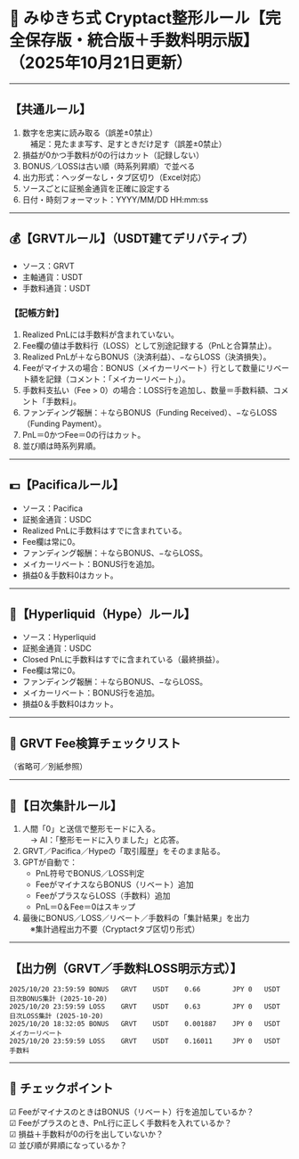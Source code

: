 # 🧠 みゆきち式 Cryptact整形ルール【完全保存版・統合版＋手数料明示版】（2025年10月21日更新）

---

## 【共通ルール】
1. 数字を忠実に読み取る（誤差±0禁止）  
　補足：見たまま写す、足すときだけ足す（誤差±0禁止）  
2. 損益が0かつ手数料が0の行はカット（記録しない）  
3. BONUS／LOSSは古い順（時系列昇順）で並べる  
4. 出力形式：ヘッダーなし・タブ区切り（Excel対応）  
5. ソースごとに証拠金通貨を正確に設定する  
6. 日付・時刻フォーマット：YYYY/MM/DD HH:mm:ss  

---

## 💰【GRVTルール】（USDT建てデリバティブ）

- ソース：GRVT  
- 主軸通貨：USDT  
- 手数料通貨：USDT  

### 【記帳方針】
1. Realized PnLには手数料が含まれていない。  
2. Fee欄の値は手数料行（LOSS）として別途記録する（PnLと合算禁止）。  
3. Realized PnLが＋ならBONUS（決済利益）、−ならLOSS（決済損失）。  
4. Feeがマイナスの場合：BONUS（メイカーリベート）行として数量にリベート額を記録（コメント：「メイカーリベート」）。  
5. 手数料支払い（Fee > 0）の場合：LOSS行を追加し、数量＝手数料額、コメント「手数料」。  
6. ファンディング報酬：＋ならBONUS（Funding Received）、−ならLOSS（Funding Payment）。  
7. PnL＝0かつFee＝0の行はカット。  
8. 並び順は時系列昇順。  

---

## 💵【Pacificaルール】

- ソース：Pacifica  
- 証拠金通貨：USDC  
- Realized PnLに手数料はすでに含まれている。  
- Fee欄は常に0。  
- ファンディング報酬：＋ならBONUS、−ならLOSS。  
- メイカーリベート：BONUS行を追加。  
- 損益0＆手数料0はカット。  

---

## 💎【Hyperliquid（Hype）ルール】

- ソース：Hyperliquid  
- 証拠金通貨：USDC  
- Closed PnLに手数料はすでに含まれている（最終損益）。  
- Fee欄は常に0。  
- ファンディング報酬：＋ならBONUS、−ならLOSS。  
- メイカーリベート：BONUS行を追加。  
- 損益0＆手数料0はカット。  

---

## 📘 GRVT Fee検算チェックリスト
（省略可／別紙参照）

---

## 🧾【日次集計ルール】

1. 人間「0」と送信で整形モードに入る。  
　→ AI：「整形モードに入りました」と応答。  
2. GRVT／Pacifica／Hypeの「取引履歴」をそのまま貼る。  
3. GPTが自動で：  
   - PnL符号でBONUS／LOSS判定  
   - FeeがマイナスならBONUS（リベート）追加  
   - FeeがプラスならLOSS（手数料）追加  
   - PnL＝0＆Fee＝0はスキップ  
4. 最後にBONUS／LOSS／リベート／手数料の「集計結果」を出力  
　※集計過程出力不要（Cryptactタブ区切り形式）

---

## 【出力例（GRVT／手数料LOSS明示方式）】
```
2025/10/20 23:59:59	BONUS	GRVT	USDT	0.66		JPY	0	USDT	日次BONUS集計 (2025-10-20)
2025/10/20 23:59:59	LOSS	GRVT	USDT	0.63		JPY	0	USDT	日次LOSS集計 (2025-10-20)
2025/10/20 18:32:05	BONUS	GRVT	USDT	0.001887	JPY	0	USDT	メイカーリベート
2025/10/20 23:59:59	LOSS	GRVT	USDT	0.16011		JPY	0	USDT	手数料
```

---

## 🧩 チェックポイント
☑ FeeがマイナスのときはBONUS（リベート）行を追加しているか？  
☑ Feeがプラスのとき、PnL行に正しく手数料を入れているか？  
☑ 損益＋手数料が0の行を出していないか？  
☑ 並び順が昇順になっているか？  
